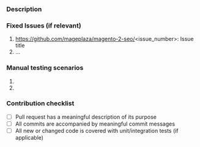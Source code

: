 ### Description

### Fixed Issues (if relevant)
1. https://github.com/mageplaza/magento-2-seo/<issue_number>: Issue title
2. ...

### Manual testing scenarios
<!--- Provide a set of unambiguous steps to test the proposed code change -->
1. 
2. 

### Contribution checklist
 - [ ] Pull request has a meaningful description of its purpose
 - [ ] All commits are accompanied by meaningful commit messages
 - [ ] All new or changed code is covered with unit/integration tests (if applicable)
